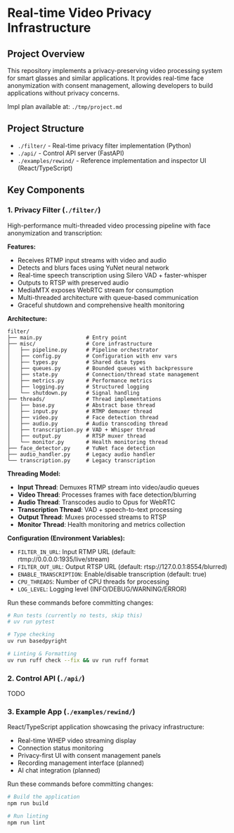 # Real-time Video Privacy Infrastructure

## Project Overview

This repository implements a privacy-preserving video processing system for smart glasses and similar applications. It provides real-time face anonymization with consent management, allowing developers to build applications without privacy concerns.

Impl plan available at: `./tmp/project.md`

## Project Structure

- `./filter/` - Real-time privacy filter implementation (Python)
- `./api/` - Control API server (FastAPI)
- `./examples/rewind/` - Reference implementation and inspector UI (React/TypeScript)

## Key Components

### 1. Privacy Filter (`./filter/`)

High-performance multi-threaded video processing pipeline with face anonymization and transcription:

**Features:**
- Receives RTMP input streams with video and audio
- Detects and blurs faces using YuNet neural network
- Real-time speech transcription using Silero VAD + faster-whisper
- Outputs to RTSP with preserved audio
- MediaMTX exposes WebRTC stream for consumption
- Multi-threaded architecture with queue-based communication
- Graceful shutdown and comprehensive health monitoring

**Architecture:**
```
filter/
├── main.py              # Entry point
├── misc/                # Core infrastructure
│   ├── pipeline.py      # Pipeline orchestrator
│   ├── config.py        # Configuration with env vars
│   ├── types.py         # Shared data types
│   ├── queues.py        # Bounded queues with backpressure
│   ├── state.py         # Connection/thread state management
│   ├── metrics.py       # Performance metrics
│   ├── logging.py       # Structured logging
│   └── shutdown.py      # Signal handling
├── threads/             # Thread implementations
│   ├── base.py          # Abstract base thread
│   ├── input.py         # RTMP demuxer thread
│   ├── video.py         # Face detection thread
│   ├── audio.py         # Audio transcoding thread
│   ├── transcription.py # VAD + Whisper thread
│   ├── output.py        # RTSP muxer thread
│   └── monitor.py       # Health monitoring thread
├── face_detector.py     # YuNet face detection
├── audio_handler.py     # Legacy audio handler
└── transcription.py     # Legacy transcription
```

**Threading Model:**
- **Input Thread**: Demuxes RTMP stream into video/audio queues
- **Video Thread**: Processes frames with face detection/blurring
- **Audio Thread**: Transcodes audio to Opus for WebRTC
- **Transcription Thread**: VAD + speech-to-text processing
- **Output Thread**: Muxes processed streams to RTSP
- **Monitor Thread**: Health monitoring and metrics collection

**Configuration (Environment Variables):**
- `FILTER_IN_URL`: Input RTMP URL (default: rtmp://0.0.0.0:1935/live/stream)
- `FILTER_OUT_URL`: Output RTSP URL (default: rtsp://127.0.0.1:8554/blurred)
- `ENABLE_TRANSCRIPTION`: Enable/disable transcription (default: true)
- `CPU_THREADS`: Number of CPU threads for processing
- `LOG_LEVEL`: Logging level (INFO/DEBUG/WARNING/ERROR)

Run these commands before committing changes:

```bash
# Run tests (currently no tests, skip this)
# uv run pytest

# Type checking
uv run basedpyright

# Linting & Formatting
uv run ruff check --fix && uv run ruff format
```

### 2. Control API (`./api/`)

TODO

### 3. Example App (`./examples/rewind/`)

React/TypeScript application showcasing the privacy infrastructure:

- Real-time WHEP video streaming display
- Connection status monitoring
- Privacy-first UI with consent management panels
- Recording management interface (planned)
- AI chat integration (planned)

Run these commands before committing changes:

```bash
# Build the application
npm run build

# Run linting
npm run lint
```
